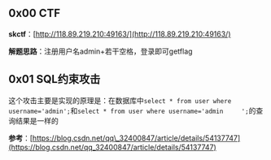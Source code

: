 ## 0x00 CTF

**skctf**：[http://118.89.219.210:49163/](http://118.89.219.210:49163/)

**解题思路**：注册用户名admin+若干空格，登录即可getflag

## 0x01 SQL约束攻击

这个攻击主要是实现的原理是：在数据库中`select * from user where username='admin';`和`select * from user where username='admin     ';`的查询结果是一样的

**参考**：[https://blog.csdn.net/qq\_32400847/article/details/54137747](https://blog.csdn.net/qq_32400847/article/details/54137747)
